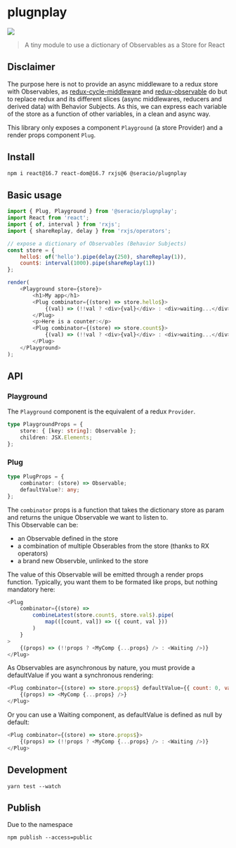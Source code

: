 # plugnplay

![](https://circleci.com/gh/seracio/plugnplay.svg?style=svg)

> A tiny module to use a dictionary of Observables as a Store for React

## Disclaimer

The purpose here is not to provide an async middleware to a redux store with Observables, as [redux-cycle-middleware](https://github.com/cyclejs-community/redux-cycle-middleware) and [redux-observable](https://github.com/redux-observable/redux-observable) do but to replace redux and its different slices (async middlewares, reducers and derived data) with Behavior Subjects. As this, we can express each variable of the store as a function of other variables, in a clean and async way.

This library only exposes a component `Playground` (a store Provider) and a render props component `Plug`.

## Install

```bash
npm i react@16.7 react-dom@16.7 rxjs@6 @seracio/plugnplay
```

## Basic usage

```javascript
import { Plug, Playground } from '@seracio/plugnplay';
import React from 'react';
import { of, interval } from 'rxjs';
import { shareReplay, delay } from 'rxjs/operators';

// expose a dictionary of Observables (Behavior Subjects)
const store = {
    hello$: of('hello').pipe(delay(250), shareReplay(1)),
    count$: interval(1000).pipe(shareReplay(1))
};

render(
    <Playground store={store}>
        <h1>My app</h1>
        <Plug combinator={(store) => store.hello$}>
            {(val) => (!!val ? <div>{val}</div> : <div>waiting...</div>)}
        </Plug>
        <p>Here is a counter:</p>
        <Plug combinator={(store) => store.count$}>
            {(val) => (!!val ? <div>{val}</div> : <div>waiting...</div>)}
        </Plug>
    </Playground>
);
```

## API

### Playground

The `Playground` component is the equivalent of a redux `Provider`.

```typescript
type PlaygroundProps = {
    store: { [key: string]: Observable };
    children: JSX.Elements;
};
```

### Plug

```typescript
type PlugProps = {
    combinator: (store) => Observable;
    defaultValue?: any;
};
```

The `combinator` props is a function that takes the dictionary store as param and returns the unique Observable we want to listen to.  
This Observable can be:

-   an Observable defined in the store
-   a combination of multiple Obserables from the store (thanks to RX operators)
-   a brand new Observble, unlinked to the store

The value of this Observable will be emitted through a render props function. Typically, you want them to be formated like props, but nothing mandatory here:

```javascript
<Plug
    combinator={(store) =>
        combineLatest(store.count$, store.val$).pipe(
            map(([count, val]) => ({ count, val }))
        )
    }
>
    {(props) => (!!props ? <MyComp {...props} /> : <Waiting />)}
</Plug>
```

As Observables are asynchronous by nature, you must provide a defaultValue if you want a synchronous rendering:

```javascript
<Plug combinator={(store) => store.props$} defaultValue={{ count: 0, val: '' }}>
    {(props) => <MyComp {...props} />}
</Plug>
```

Or you can use a Waiting component, as defaultValue is defined as null by default:

```javascript
<Plug combinator={(store) => store.props$}>
    {(props) => (!!props ? <MyComp {...props} /> : <Waiting />)}
</Plug>
```

## Development

```
yarn test --watch
```

## Publish

Due to the namespace

```
npm publish --access=public
```
